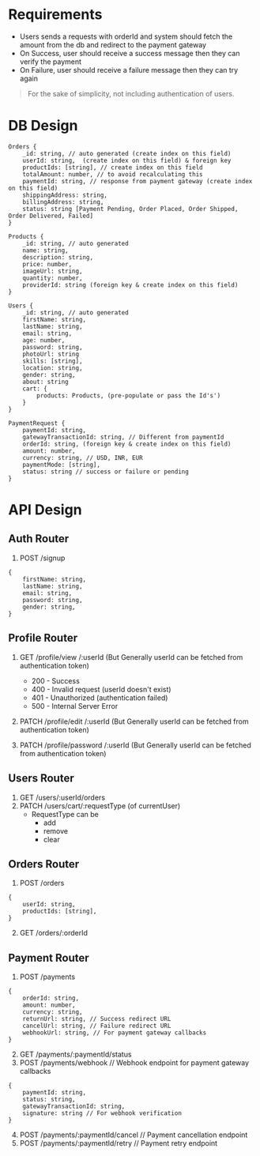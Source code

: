 
# Requirements

- Users sends a requests with orderId and system should fetch the amount from the db and redirect to the payment gateway
- On Success, user should receive a success message then they can verify the payment
- On Failure, user should receive a failure message then they can try again

> For the sake of simplicity, not including authentication of users.

# DB Design

```
Orders {
    _id: string, // auto generated (create index on this field)
    userId: string,  (create index on this field) & foreign key
    productIds: [string], // create index on this field
    totalAmount: number, // to avoid recalculating this
    paymentId: string, // response from payment gateway (create index on this field)
    shippingAddress: string,
    billingAddress: string,
    status: string [Payment Pending, Order Placed, Order Shipped, Order Delivered, Failed]
}

Products {
    _id: string, // auto generated
    name: string,
    description: string,
    price: number,
    imageUrl: string,
    quantity: number,
    providerId: string (foreign key & create index on this field)
}

Users {
    _id: string, // auto generated
    firstName: string,
    lastName: string,
    email: string,
    age: number,
    password: string,
    photoUrl: string
    skills: [string],
    location: string,
    gender: string,
    about: string
    cart: {
        products: Products, (pre-populate or pass the Id's')
    }
}

PaymentRequest {
    paymentId: string,
    gatewayTransactionId: string, // Different from paymentId
    orderId: string, (foreign key & create index on this field) 
    amount: number,
    currency: string, // USD, INR, EUR
    paymentMode: [string],
    status: string // success or failure or pending
}
```

# API Design

## Auth Router

1. POST /signup
```
{
    firstName: string,
    lastName: string,
    email: string,
    password: string,
    gender: string,
}
```
## Profile Router

1. GET /profile/view   /:userId (But Generally userId can be fetched from authentication token)
   - 200 - Success
   - 400 - Invalid request (userId doesn't exist)
   - 401 - Unauthorized (authentication failed)
   - 500 - Internal Server Error

2. PATCH /profile/edit   /:userId (But Generally userId can be fetched from authentication token)
3. PATCH /profile/password   /:userId (But Generally userId can be fetched from authentication token)

## Users Router

1. GET /users/:userId/orders
2. PATCH /users/cart/:requestType (of currentUser)
   - RequestType can be
        - add
        - remove
        - clear

## Orders Router

1. POST /orders
```
{
    userId: string,
    productIds: [string],
}
```
2. GET /orders/:orderId

## Payment Router

1. POST /payments
```
{
    orderId: string,
    amount: number,
    currency: string,
    returnUrl: string, // Success redirect URL
    cancelUrl: string, // Failure redirect URL
    webhookUrl: string, // For payment gateway callbacks
}
```
2. GET /payments/:paymentId/status
3. POST /payments/webhook // Webhook endpoint for payment gateway callbacks
```
{
    paymentId: string,
    status: string,
    gatewayTransactionId: string,
    signature: string // For webhook verification
}
```
4. POST /payments/:paymentId/cancel // Payment cancellation endpoint
5. POST /payments/:paymentId/retry // Payment retry endpoint

